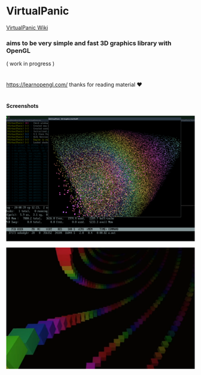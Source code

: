 # VirtualPanic

[VirtualPanic Wiki](https://331uw13.github.io/VirtualPanicWiki/)

### aims to be very simple and fast 3D graphics library with OpenGL
( work in progress )


# 

https://learnopengl.com/  thanks for reading material :heart:

#

#### Screenshots


![](https://github.com/331uw13/VirtualPanic/blob/master/Images/rainbow_block.png)

![](https://github.com/331uw13/VirtualPanic/blob/master/Images/rainbow.png)
